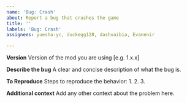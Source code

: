 ```yaml
---
name: 'Bug: Crash'
about: Report a bug that crashes the game
title: ''
labels: 'Bug: Crash'
assignees: yuesha-yc, duckegg128, dashuaibia, Evanenir

---
```


**Version**
Version of the mod you are using [e.g. 1.x.x]

**Describe the bug**
A clear and concise description of what the bug is.

**To Reproduce**
Steps to reproduce the behavior:
1. 
2. 
3. 

**Additional context**
Add any other context about the problem here.
